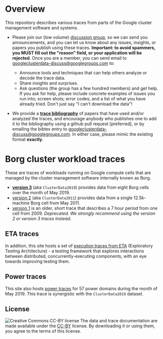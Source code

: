 # Overview

This repository describes various traces from parts of the Google cluster
management software and systems.

*   Please join our (low volume)
    [discussion group](http://groups.google.com/group/googleclusterdata-discuss),
    so we can send you announcements, and you can let us know about any issues,
    insights, or papers you publish using these traces. **Important: to avoid
    spammers, you MUST fill out the "reason" field, or your application will be
    rejected**. Once you are a member, you can send email to
    [googleclusterdata-discuss@googlegroups.com](mailto:googleclusterdata-discuss@googlegroups.com)
    to:

    *   Announce tools and techniques that can help others analyze or decode the
        trace data.
    *   Share insights and surprises.
    *   Ask questions (the group has a few hundred members) and get help. If you
        ask for help, please include concrete examples of issues you run into;
        screen shots; error codes; and a list of what you have already tried.
        Don't just say "I can't download the data"!

*   We provide a **[trace bibliography](bibliography.bib)** of papers that have
    used and/or analyzed the traces, and encourage anybody who publishes one to
    add it to the bibliography using a github pull request [preferred], or by
    emailing the bibtex entry to
    [googleclusterdata-discuss@googlegroups.com](mailto:googleclusterdata-discuss@googlegroups.com).
    In either case, please mimic the existing format **exactly**.

# Borg cluster workload traces

These are traces of workloads running on Google compute cells that are managed
by the cluster management software internally known as Borg.

*   **[version 3](ClusterData2019.md)** (aka `ClusterData2019`) provides data
    from eight Borg cells over the month of May 2019.
*   [version 2](ClusterData2011_2.md) (aka `ClusterData2011`) provides data from
    a single 12.5k-machine Borg cell from May 2011.
*   [version 1](TraceVersion1.md) is an older, short trace that describes a 7
    hour period from one cell from 2009. *Deprecated. We strongly recommend
    using the version 2 or version 3 traces instead.*

## ETA traces

In addition, this site hosts a set of
[execution traces from ETA](ETAExplorationTraces.md) (Exploratory Testing
Architecture) - a testing framework that explores interactions between
distributed, concurrently-executing components, with an eye towards improving
testing them.

## Power traces

This site also hosts [power traces](PowerData2019.md) for 57 power domains
during the month of May 2019. This trace is synergistic with the
`ClusterData2019` dataset.

## License

![Creative Commons CC-BY license](https://i.creativecommons.org/l/by/4.0/88x31.png)
The data and trace documentation are made available under the
[CC-BY](https://creativecommons.org/licenses/by/4.0/) license. By downloading it
or using them, you agree to the terms of this license.
